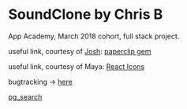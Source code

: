 # SoundClone by Chris B
App Academy, March 2018 cohort, full stack project.






















useful link, courtesy of [Josh](https://github.com/joshmleslie): [paperclip gem](https://github.com/appacademy/curriculum/tree/master/full-stack-project/resources/cdns/file_upload_demo)

useful link, courtesy of Maya: [React Icons](https://gorangajic.github.io/react-icons/fa.html)


bugtracking -> [here](./bugtracking.md)

[pg_search](https://medium.com/@leighsn/simple-pg-search-example-postgresql-for-your-heroku-rails-app-f218127663bb)
